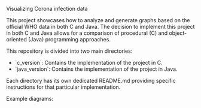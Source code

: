 Visualizing Corona infection data

This project showcases how to analyze and generate graphs based on the official WHO data  in both C and Java. The decision to implement this project in both C and Java allows for a comparison of procedural (C) and object-oriented (Java) programming approaches.

This repository is divided into two main directories:

<ul>
    <li>`c_version`: Contains the implementation of the project in C.</li>
    <li>`java_version`: Contains the implementation of the project in Java.</li>
</ul>

Each directory has its own dedicated README.md providing specific instructions for that particular implementation.

Example diagrams:
